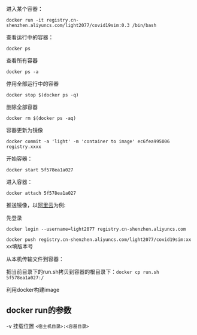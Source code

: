 进入某个容器：

```
docker run -it registry.cn-shenzhen.aliyuncs.com/light2077/covid19sim:0.3 /bin/bash
```



查看运行中的容器：

```
docker ps
```



查看所有容器

```
docker ps -a
```



停用全部运行中的容器

```
docker stop $(docker ps -q)
```

删除全部容器

```
docker rm $(docker ps -aq)
```

容器更新为镜像

`docker commit -a 'light' -m 'container to image' ec6fea995006 registry.xxxx `



开始容器：

`docker start 5f578ea1a027 `

进入容器：

`docker attach 5f578ea1a027 `



推送镜像，以[阿里云](https://cr.console.aliyun.com/)为例:

先登录

`docker login --username=light2077 registry.cn-shenzhen.aliyuncs.com`

`docker push registry.cn-shenzhen.aliyuncs.com/light2077/covid19sim:xx` xx填版本号

从本机传输文件到容器：

把当前目录下的run.sh拷贝到容器的根目录下：`docker cp run.sh 5f578ea1a027:/`





利用docker构建image

## docker run的参数

-v 挂载位置 `<宿主机目录>:<容器目录>`